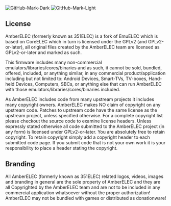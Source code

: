 ![GitHub-Mark-Dark](https://raw.githubusercontent.com/AmberELEC/website/gh-pages/docs/images/transparent_amber_elec_horiz.svg#gh-dark-mode-only)
![GitHub-Mark-Light](https://raw.githubusercontent.com/AmberELEC/website/gh-pages/docs/images/transparent_black_amber_elec_horiz.svg#gh-light-mode-only)

## License

AmberELEC (formerly known as 351ELEC) is a fork of EmuELEC which is based on CoreELEC
which in turn is licensed under the GPLv2 (and GPLv2-or-later), all original files created
by the AmberELEC team are licensed as GPLv2-or-later and marked as such.

This firmware includes many non-commercial emulators/libraries/cores/binaries and as such,
it cannot be sold, bundled, offered, included, or anything similar, in any commercial
product/application including but not limited to: Android Devices, Smart-TVs, TV-boxes,
Hand-held Devices, Computers, SBCs, or anything else that can run AmberELEC with those
emulators/libraries/cores/binaries included.

As AmberELEC includes code from many upstream projects it includes many copyright owners.
AmberELEC makes NO claim of copyright on any upstream code. Patches to upstream code have
the same license as the upstream project, unless specified otherwise. For a complete
copyright list please checkout the source code to examine license headers. Unless expressly
stated otherwise all code submitted to the AmberELEC project (in any form) is licensed
under GPLv2-or-later. You are absolutely free to retain copyright. To retain copyright
simply add a copyright header to each submitted code page. If you submit code that is not
your own work it is your responsibility to place a header stating the copyright.

## Branding

All AmberELEC (formerly known as 351ELEC) related logos, videos, images and branding in
general are the sole property of AmberELEC and they are all Copyrighted by the AmberELEC
team and are not to be included in any commercial application whatsoever without the
proper authorization! AmberELEC may not be bundled with games or distributed as donationware!
